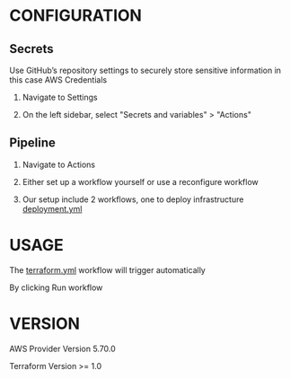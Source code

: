 # CONFIGURATION

## Secrets

Use GitHub’s repository settings to securely store sensitive information in this case AWS Credentials

1. Navigate to Settings

2. On the left sidebar, select "Secrets and variables" > "Actions"

## Pipeline

1. Navigate to Actions

2. Either set up a workflow yourself or use a reconfigure workflow

3. Our setup include 2 workflows, one to deploy infrastructure [deployment.yml](.github/workflows/deployment.yml) 

# USAGE

The [terraform.yml](../../.github/workflows/deployment.yml) workflow will trigger automatically

By clicking Run workflow

# VERSION
AWS Provider Version 5.70.0

Terraform Version >= 1.0
